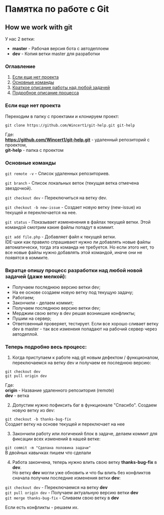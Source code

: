 # Памятка по работе с Git
## **How we work with git**


У нас 2 ветки:
- **master** - Рабочая версия бота с автодеплоем
- **dev** - Копия ветки master для разработки


### Оглавление
1. [Если еще нет проекта](#Если-еще-нет-проекта)
2. [Основные команды](#Основные-команды)
3. [Краткое описание работы над любой задачей](#вкратце-опишу-процесс-разработки-над-любой-новой-задачей-даже-мелкой)
4. [Подробное описание процесса](#теперь-подробно-весь-процесс)


### Если еще нет проекта
Переходим в папку с проектами и клонируем проект:

`git clone https://github.com/Wincert1/git-help.git git-help`

Где:<br> 
**https://github.com/Wincert1/git-help.git** - удаленный репозиторий с проектом,<br>
**git-help** - папка с проектом


### Основные команды
`git remote -v` - Список удаленных репозиториев.

`git branch` - Список локальных веток (текущая ветка отмечена звездочкой).

`git checkout dev` - Переключиться на ветку dev.

`git checkout -b new-issue` - Создает новую ветку (new-issue) из текущей и переключается на нее.

`git status` - Показывает измененения в файлах текущей ветки. Этой командой смотрим какие файлы попадут в коммит.

`git add file.php` - Добавляет файл к текущей ветки.<br> 
IDE-шки как правило спрашивают нужно ли добавлять новые файлы автоматически, тогда эта команда не требуется. Но если этого нет, то все новые файлы нужно добавлять этой командой, иначе они не появятся в коммите.



### Вкратце опишу процесс разработки над любой новой задачей (даже мелкой):
- Получаем последнюю версию ветки dev;
- На ее основе создаем новую ветку под текущую задачу;
- Работаем;
- Закончили - делаем коммит;
- Получаем последнюю версию ветки dev;
- Мерджим свою ветку в dev решая возникшие конфликты;
- Пушим на сервер;
- Ответсвенный проверяет, тестирует. Если все хорошо сливает ветку dev в master - так все изменеия попадают на рабочий сервер через автодеплой.


### Теперь подробно весь процесс:
1. Когда приступаем к работе над git новым дефектом / функционалом, переключаемся на ветку dev и получаем ее последнюю версию:

`git checkout dev`<br>
`git pull origin dev`

Где:<br>
**origin** - Название удаленного репозитория (remote)<br>
**dev** - ветка

2. Допустим нужно пофиксить баг в функционале "Спасибо". Создаем новую ветку из dev:

`git checkout -b thanks-bug-fix`<br>
Создает ветку на основе текущей и переключает на нее

3. Закончили работу или логичекий блок в задаче, делаем коммит для фиксации всех изменений в нашей ветке:

`git commit -m "Сделана половина задачи"`<br>
В двойных кавычках пишем что сделали

4. Работа закончена, теперь нужно влить свою ветку **thanks-bug-fix** в **dev**.<br>
Но ветку **dev** могли уже обновить и что бы влить без конфликтов сначала получим последние изменения ветки **dev**:

`git checkout dev` - Переключаемся на ветку **dev**<br>
`git pull origin dev` - Получаем актуальную версию ветки **dev**<br>
`git merge thanks-bug-fix` - Сливаем свою ветку в **dev**

Если есть конфликты - решаем их.